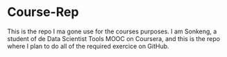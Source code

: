 # Course-Rep
This is the repo I ma gone use for the courses purposes.
I am Sonkeng, a student of de Data Scientist Tools MOOC on Coursera, and this is the repo where I plan to do all of the required exercice on GitHub.
